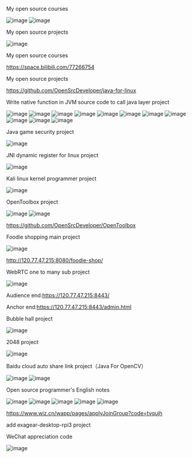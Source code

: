 My open source courses

![image](https://gitee.com/opensourcedeveloper/java-for-linux/raw/master/image/bilibili.png)
![image](https://github.com/OpenSrcDeveloper/java-for-linux/blob/master/image/OpenCourse.jpeg)

My open source projects

![image](https://github.com/OpenSrcDeveloper/java-for-linux/blob/master/image/OpenProject.jpeg)

My open source courses

<https://space.bilibili.com/77266754>

My open source projects

<https://github.com/OpenSrcDeveloper/java-for-linux>

Write native function in JVM source code to call java layer project

![image](https://github.com/OpenSrcDeveloper/java-for-linux/blob/master/image/jvm-library-extend-01.png)
![image](https://github.com/OpenSrcDeveloper/java-for-linux/blob/master/image/jvm-library-extend-02.png)
![image](https://github.com/OpenSrcDeveloper/java-for-linux/blob/master/image/jvm-library-extend-03.png)
![image](https://github.com/OpenSrcDeveloper/java-for-linux/blob/master/image/jvm-library-extend-04.png)
![image](https://github.com/OpenSrcDeveloper/java-for-linux/blob/master/image/jvm-library-extend-05.png)
![image](https://github.com/OpenSrcDeveloper/java-for-linux/blob/master/image/jvm-library-extend-06.png)
![image](https://github.com/OpenSrcDeveloper/java-for-linux/blob/master/image/jvm-library-extend-07.png)
![image](https://github.com/OpenSrcDeveloper/java-for-linux/blob/master/image/jvm-library-extend-08.png)
![image](https://github.com/OpenSrcDeveloper/java-for-linux/blob/master/image/jvm-library-extend-09.png)
![image](https://github.com/OpenSrcDeveloper/java-for-linux/blob/master/image/jvm-library-extend-10.png)
![image](https://github.com/OpenSrcDeveloper/java-for-linux/blob/master/image/jvm-library-extend-11.png)

Java game security project

![image](https://github.com/OpenSrcDeveloper/java-for-linux/blob/master/image/java-game-security.png)

JNI dynamic register for linux project

![image](https://github.com/OpenSrcDeveloper/java-for-linux/blob/master/image/jni-dynamic-register-for-linux.png)

Kali linux kernel programmer project

![image](https://github.com/OpenSrcDeveloper/java-for-linux/blob/master/image/kali-linux-kernel-programmer.png)

OpenToolbox project

![image](https://github.com/OpenSrcDeveloper/java-for-linux/blob/master/image/OpenToolbox.jpg)
![image](https://github.com/OpenSrcDeveloper/java-for-linux/blob/master/image/OpenToolbox-00.png)

<https://github.com/OpenSrcDeveloper/OpenToolbox>

Foodie shopping main project 

![image](https://github.com/OpenSrcDeveloper/java-for-linux/blob/master/image/FoodieShopping.png)

<http://120.77.47.215:8080/foodie-shop/>

WebRTC one to many sub project

![image](https://github.com/OpenSrcDeveloper/java-for-linux/blob/master/image/WebRTC.png)

Audience end:<https://120.77.47.215:8443/>

Anchor end:<https://120.77.47.215:8443/admin.html>

Bubble hall project

![image](https://github.com/OpenSrcDeveloper/java-for-linux/blob/master/image/bubble-hall.png)

2048 project

![image](https://github.com/OpenSrcDeveloper/java-for-linux/blob/master/image/2048.png)

Baidu cloud auto share link project（Java For OpenCV）

![image](https://github.com/OpenSrcDeveloper/java-for-linux/blob/master/image/baidu-cloud-auto-share-link.png)
![image](https://github.com/OpenSrcDeveloper/java-for-linux/blob/master/image/baidu-cloud-auto-share-link-02.png)

Open source programmer's English notes

![image](https://github.com/OpenSrcDeveloper/java-for-linux/blob/master/image/programmer-for-english-00.png)
![image](https://github.com/OpenSrcDeveloper/java-for-linux/blob/master/image/programmer-for-english-01.png)
![image](https://github.com/OpenSrcDeveloper/java-for-linux/blob/master/image/programmer-for-english-02.png)
![image](https://github.com/OpenSrcDeveloper/java-for-linux/blob/master/image/programmer-for-english-03.png)
![image](https://github.com/OpenSrcDeveloper/java-for-linux/blob/master/image/programmer-for-english-04.png)

<https://www.wiz.cn/wapp/pages/applyJoinGroup?code=tvqujh>

add exagear-desktop-rpi3 project

WeChat appreciation code

![image](https://github.com/OpenSrcDeveloper/java-for-linux/blob/master/image/赞赏码.png)